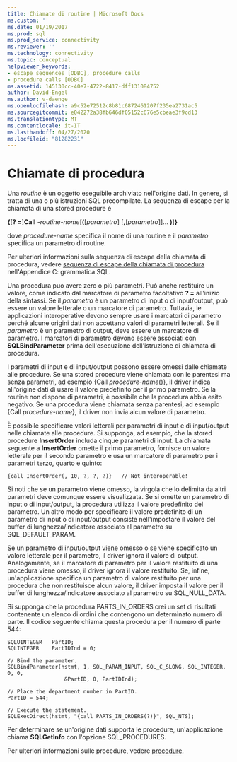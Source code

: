 ```yaml
---
title: Chiamate di routine | Microsoft Docs
ms.custom: ''
ms.date: 01/19/2017
ms.prod: sql
ms.prod_service: connectivity
ms.reviewer: ''
ms.technology: connectivity
ms.topic: conceptual
helpviewer_keywords:
- escape sequences [ODBC], procedure calls
- procedure calls [ODBC]
ms.assetid: 145130cc-40e7-4722-8417-dff131084752
author: David-Engel
ms.author: v-daenge
ms.openlocfilehash: a9c52e72512c8b81c6872461207f235ea2731ac5
ms.sourcegitcommit: e042272a38fb646df05152c676e5cbeae3f9cd13
ms.translationtype: MT
ms.contentlocale: it-IT
ms.lasthandoff: 04/27/2020
ms.locfileid: "81282231"
---
```

# <a name="procedure-calls"></a>Chiamate di procedura
Una *routine* è un oggetto eseguibile archiviato nell'origine dati. In genere, si tratta di una o più istruzioni SQL precompilate. La sequenza di escape per la chiamata di una stored procedure è  
  
 **{**[**? =**]**Call** *-routine-nome*[**(**[*parametro*] [**,**[*parametro*]]... **)**]**}**  
  
 dove *procedure-name* specifica il nome di una routine e il *parametro* specifica un parametro di routine.  
  
 Per ulteriori informazioni sulla sequenza di escape della chiamata di procedura, vedere [sequenza di escape della chiamata di procedura](../../../odbc/reference/appendixes/procedure-call-escape-sequence.md) nell'Appendice C: grammatica SQL.  
  
 Una procedura può avere zero o più parametri. Può anche restituire un valore, come indicato dal marcatore di parametro facoltativo **? =** all'inizio della sintassi. Se il *parametro* è un parametro di input o di input/output, può essere un valore letterale o un marcatore di parametro. Tuttavia, le applicazioni interoperative devono sempre usare i marcatori di parametro perché alcune origini dati non accettano valori di parametri letterali. Se il *parametro* è un parametro di output, deve essere un marcatore di parametro. I marcatori di parametro devono essere associati con **SQLBindParameter** prima dell'esecuzione dell'istruzione di chiamata di procedura.  
  
 I parametri di input e di input/output possono essere omessi dalle chiamate alle procedure. Se una stored procedure viene chiamata con le parentesi ma senza parametri, ad esempio {Call *procedure-name*()}, il driver indica all'origine dati di usare il valore predefinito per il primo parametro. Se la routine non dispone di parametri, è possibile che la procedura abbia esito negativo. Se una procedura viene chiamata senza parentesi, ad esempio {Call *procedure-name*}, il driver non invia alcun valore di parametro.  
  
 È possibile specificare valori letterali per parametri di input e di input/output nelle chiamate alle procedure. Si supponga, ad esempio, che la stored procedure **InsertOrder** includa cinque parametri di input. La chiamata seguente a **InsertOrder** omette il primo parametro, fornisce un valore letterale per il secondo parametro e usa un marcatore di parametro per i parametri terzo, quarto e quinto:  
  
```  
{call InsertOrder(, 10, ?, ?, ?)}   // Not interoperable!  
```  
  
 Si noti che se un parametro viene omesso, la virgola che lo delimita da altri parametri deve comunque essere visualizzata. Se si omette un parametro di input o di input/output, la procedura utilizza il valore predefinito del parametro. Un altro modo per specificare il valore predefinito di un parametro di input o di input/output consiste nell'impostare il valore del buffer di lunghezza/indicatore associato al parametro su SQL_DEFAULT_PARAM.  
  
 Se un parametro di input/output viene omesso o se viene specificato un valore letterale per il parametro, il driver ignora il valore di output. Analogamente, se il marcatore di parametro per il valore restituito di una procedura viene omesso, il driver ignora il valore restituito. Se, infine, un'applicazione specifica un parametro di valore restituito per una procedura che non restituisce alcun valore, il driver imposta il valore per il buffer di lunghezza/indicatore associato al parametro su SQL_NULL_DATA.  
  
 Si supponga che la procedura PARTS_IN_ORDERS crei un set di risultati contenente un elenco di ordini che contengono un determinato numero di parte. Il codice seguente chiama questa procedura per il numero di parte 544:  
  
```  
SQLUINTEGER   PartID;  
SQLINTEGER    PartIDInd = 0;  
  
// Bind the parameter.  
SQLBindParameter(hstmt, 1, SQL_PARAM_INPUT, SQL_C_SLONG, SQL_INTEGER, 0, 0,  
                  &PartID, 0, PartIDInd);  
  
// Place the department number in PartID.  
PartID = 544;  
  
// Execute the statement.  
SQLExecDirect(hstmt, "{call PARTS_IN_ORDERS(?)}", SQL_NTS);  
```  
  
 Per determinare se un'origine dati supporta le procedure, un'applicazione chiama **SQLGetInfo** con l'opzione SQL_PROCEDURES.  
  
 Per ulteriori informazioni sulle procedure, vedere [procedure](../../../odbc/reference/develop-app/procedures-odbc.md).
